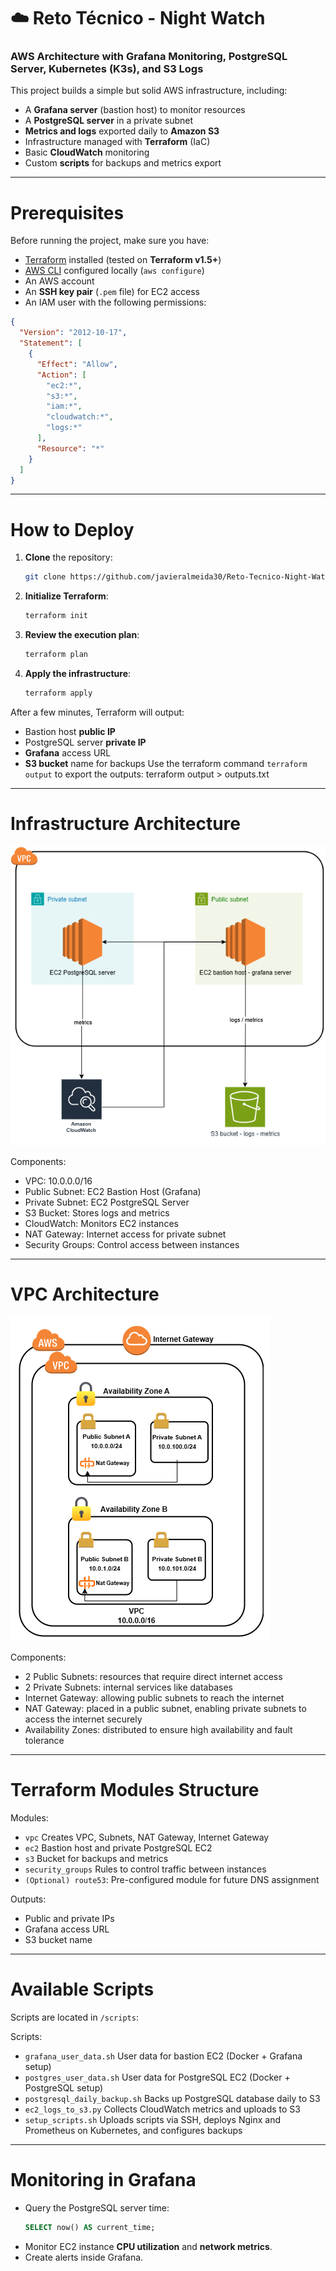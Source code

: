 # ☁️ Reto Técnico - Night Watch
### AWS Architecture with Grafana Monitoring, PostgreSQL Server, Kubernetes (K3s), and S3 Logs

This project builds a simple but solid AWS infrastructure, including:
- A **Grafana server** (bastion host) to monitor resources
- A **PostgreSQL server** in a private subnet
- **Metrics and logs** exported daily to **Amazon S3**
- Infrastructure managed with **Terraform** (IaC)
- Basic **CloudWatch** monitoring
- Custom **scripts** for backups and metrics export

---

# Prerequisites

Before running the project, make sure you have:

- [Terraform](https://www.terraform.io/downloads) installed (tested on **Terraform v1.5+**)
- [AWS CLI](https://aws.amazon.com/cli/) configured locally (`aws configure`)
- An AWS account
- An **SSH key pair** (`.pem` file) for EC2 access
- An IAM user with the following permissions:

```json
{
  "Version": "2012-10-17",
  "Statement": [
    {
      "Effect": "Allow",
      "Action": [
        "ec2:*",
        "s3:*",
        "iam:*",
        "cloudwatch:*",
        "logs:*"
      ],
      "Resource": "*"
    }
  ]
}
```

---

# How to Deploy

1. **Clone** the repository:
   ```bash
   git clone https://github.com/javieralmeida30/Reto-Tecnico-Night-Watch.git
   ```

2. **Initialize Terraform**:
   ```bash
   terraform init
   ```

3. **Review the execution plan**:
   ```bash
   terraform plan
   ```

4. **Apply the infrastructure**:
   ```bash
   terraform apply
   ```

After a few minutes, Terraform will output:
- Bastion host **public IP**
- PostgreSQL server **private IP**
- **Grafana** access URL
- **S3 bucket** name for backups
Use the terraform command `terraform output` to export the outputs: terraform output > outputs.txt

---

# Infrastructure Architecture

![AWS Architecture Diagram](/images/NightWatchArquitecture.png)


 Components:
 - VPC: 10.0.0.0/16
 - Public Subnet: EC2 Bastion Host (Grafana) 
 - Private Subnet: EC2 PostgreSQL Server 
 - S3 Bucket: Stores logs and metrics 
 - CloudWatch: Monitors EC2 instances 
 - NAT Gateway: Internet access for private subnet 
 - Security Groups: Control access between instances 

---
# VPC Architecture
![AWS VPC Diagram](/images/NightWatchVPCArquitecture.png)


 Components:
- 2 Public Subnets: resources that require direct internet access
- 2 Private Subnets: internal services like databases
- Internet Gateway: allowing public subnets to reach the internet
- NAT Gateway: placed in a public subnet, enabling private subnets to access the internet securely
- Availability Zones: distributed to ensure high availability and fault tolerance

---

#  Terraform Modules Structure

Modules:
- `vpc` Creates VPC, Subnets, NAT Gateway, Internet Gateway
- `ec2` Bastion host and private PostgreSQL EC2 
- `s3` Bucket for backups and metrics 
- `security_groups` Rules to control traffic between instances 
- `(Optional) route53`: Pre-configured module for future DNS assignment

Outputs:
- Public and private IPs
- Grafana access URL
- S3 bucket name

---

# Available Scripts

Scripts are located in `/scripts`:

Scripts:
- `grafana_user_data.sh`  User data for bastion EC2 (Docker + Grafana setup) 
- `postgres_user_data.sh`  User data for PostgreSQL EC2 (Docker + PostgreSQL setup) 
- `postgresql_daily_backup.sh`  Backs up PostgreSQL database daily to S3 
- `ec2_logs_to_s3.py`  Collects CloudWatch metrics and uploads to S3 
- `setup_scripts.sh`  Uploads scripts via SSH, deploys Nginx and Prometheus on Kubernetes, and configures backups

---

# Monitoring in Grafana

- Query the PostgreSQL server time:
  ```sql
  SELECT now() AS current_time;
  ```
- Monitor EC2 instance **CPU utilization** and **network metrics**.
- Create alerts inside Grafana.
